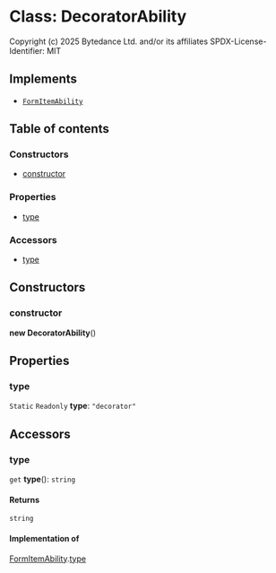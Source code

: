 # Class: DecoratorAbility

Copyright (c) 2025 Bytedance Ltd. and/or its affiliates
SPDX-License-Identifier: MIT

## Implements

* [`FormItemAbility`](/en/auto-docs/form-core/interfaces/FormItemAbility.md)

## Table of contents

### Constructors

* [constructor](/en/auto-docs/form-core/classes/DecoratorAbility.md#constructor)

### Properties

* [type](/en/auto-docs/form-core/classes/DecoratorAbility.md#type)

### Accessors

* [type](/en/auto-docs/form-core/classes/DecoratorAbility.md#type-1)

## Constructors

### constructor

**new DecoratorAbility**()

## Properties

### type

`Static` `Readonly` **type**: `"decorator"`

## Accessors

### type

`get` **type**(): `string`

#### Returns

`string`

#### Implementation of

[FormItemAbility](/en/auto-docs/form-core/interfaces/FormItemAbility.md).[type](/en/auto-docs/form-core/interfaces/FormItemAbility.md#type)
